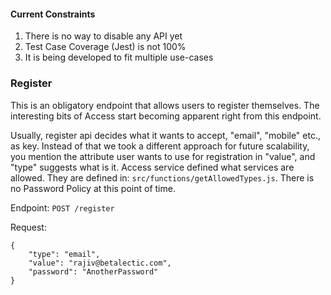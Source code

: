 #### Current Constraints

1. There is no way to disable any API yet
2. Test Case Coverage (Jest) is not 100%
3. It is being developed to fit multiple use-cases

### Register

This is an obligatory endpoint that allows users to register themselves. The interesting bits of Access start becoming apparent right from this endpoint. 

Usually, register api decides what it wants to accept, "email", "mobile" etc., as key. Instead of that we took a different approach for future scalability, you mention the attribute user wants to use for registration in "value", and "type" suggests what is it. Access service defined what services are allowed. They are defined in: `src/functions/getAllowedTypes.js`. There is no Password Policy at this point of time.

Endpoint: `POST /register`

Request:

```
{
    "type": "email",
    "value": "rajiv@betalectic.com",
    "password": "AnotherPassword"
}
```



